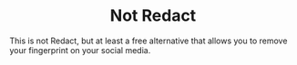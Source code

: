 <h1 align='center'> Not Redact</h1>
This is not Redact, but at least a free alternative that allows you to remove your fingerprint on your social media.

